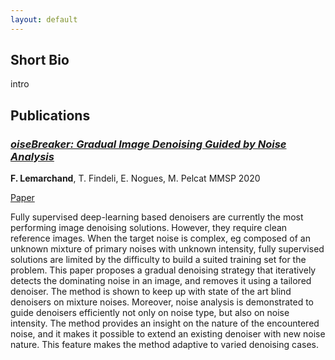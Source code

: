 ```yaml
---
layout: default
---
```


## Short Bio

intro

## Publications

### [_oiseBreaker: Gradual Image Denoising Guided by Noise Analysis_](https://arxiv.org/pdf/2002.07487.pdf)


__F. Lemarchand__, T. Findeli, E. Nogues, M. Pelcat MMSP 2020

[Paper](https://arxiv.org/pdf/2002.07487.pdf) 

Fully supervised deep-learning based denoisers are currently the most performing image denoising solutions. However, they require clean reference images. When the target noise is complex, eg composed of an unknown mixture of primary noises with unknown intensity, fully supervised solutions are limited by the difficulty to build a suited training set for the problem. This paper proposes a gradual denoising strategy that iteratively detects the dominating noise in an image, and removes it using a tailored denoiser. The method is shown to keep up with state of the art blind denoisers on mixture noises. Moreover, noise analysis is demonstrated to guide denoisers efficiently not only on noise type, but also on noise intensity. The method provides an insight on the nature of the encountered noise, and it makes it possible to extend an existing denoiser with new noise nature. This feature makes the method adaptive to varied denoising cases.

